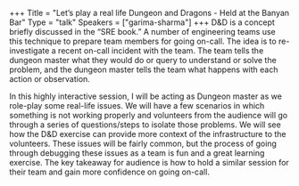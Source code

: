 +++
Title = "Let’s play a real life Dungeon and Dragons - Held at the Banyan Bar"
Type = "talk"
Speakers = ["garima-sharma"]
+++
D&D is a concept briefly discussed in the “SRE book.” A number of engineering teams use this technique to prepare team members for going on-call. The idea is to re-investigate a recent on-call incident with the team. The team tells the dungeon master what they would do or query to understand or solve the problem, and the dungeon master tells the team what happens with each action or observation.

In this highly interactive session, I will be acting as Dungeon master as we role-play some real-life issues. We will have a few scenarios in which something is not working properly and volunteers from the audience will go through a series of questions/steps to isolate those problems. We will see how the D&D exercise can provide more context of the infrastructure to the volunteers. These issues will be fairly common, but the process of going through debugging these issues as a team is fun and a great learning exercise. The key takeaway for audience is how to hold a similar session for their team and gain more confidence on going on-call.
